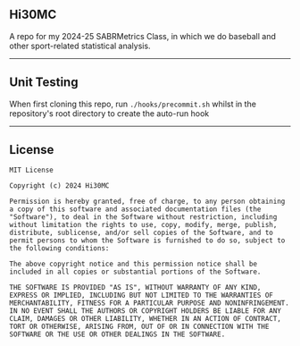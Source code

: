 <!--
SPDX-FileCopyrightText: 2024 Hi30MC

SPDX-License-Identifier: CC0-1.0
-->

Hi30MC
---

A repo for my 2024-25 SABRMetrics Class, in which we do baseball and other sport-related statistical analysis.

---

## Unit Testing

When first cloning this repo, run `./hooks/precommit.sh` whilst in the repository's root directory to create the auto-run hook

---

## License
```
MIT License

Copyright (c) 2024 Hi30MC

Permission is hereby granted, free of charge, to any person obtaining a copy of this software and associated documentation files (the "Software"), to deal in the Software without restriction, including without limitation the rights to use, copy, modify, merge, publish, distribute, sublicense, and/or sell copies of the Software, and to permit persons to whom the Software is furnished to do so, subject to the following conditions:

The above copyright notice and this permission notice shall be included in all copies or substantial portions of the Software.

THE SOFTWARE IS PROVIDED "AS IS", WITHOUT WARRANTY OF ANY KIND, EXPRESS OR IMPLIED, INCLUDING BUT NOT LIMITED TO THE WARRANTIES OF MERCHANTABILITY, FITNESS FOR A PARTICULAR PURPOSE AND NONINFRINGEMENT. IN NO EVENT SHALL THE AUTHORS OR COPYRIGHT HOLDERS BE LIABLE FOR ANY CLAIM, DAMAGES OR OTHER LIABILITY, WHETHER IN AN ACTION OF CONTRACT, TORT OR OTHERWISE, ARISING FROM, OUT OF OR IN CONNECTION WITH THE SOFTWARE OR THE USE OR OTHER DEALINGS IN THE SOFTWARE.
```